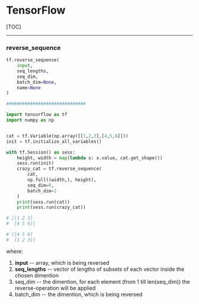 # TensorFlow

[TOC]

---

### reverse_sequence

```py
tf.reverse_sequence(
    input,
    seq_lengths,
    seq_dim,
    batch_dim=None,
    name=None
)

##############################

import tensorflow as tf
import numpy as np


cat = tf.Variable(np.array([[1,2,3],[4,5,6]]))
init = tf.initialize_all_variables()

with tf.Session() as sess:
    height, width = map(lambda x: x.value, cat.get_shape())
    sess.run(init)
    crazy_cat = tf.reverse_sequence(
        cat,
        np.full((width,), height),
        seq_dim=0,
        batch_dim=1
    )
    print(sess.run(cat))
    print(sess.run(crazy_cat))

# [[1 2 3]
#  [4 5 6]]

# [[4 5 6]
#  [1 2 3]]

```
where:

1. **input** -- array, which is being reversed
1. **seq_lengths** -- vector of lengths of subsets of each vector inside the chosen dimention 
1. seq_dim -- the dimention, for each element (from 1 till len(seq_dim)) the reverse-operation will be applied
1. batch_dim -- the dimention, which is being reversed
